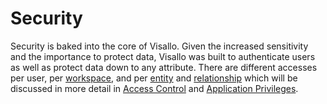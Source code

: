 # Security

Security is baked into the core of Visallo. Given the increased sensitivity and the importance to protect data, Visallo
was built to authenticate users as well as protect data down to any attribute. There are different accesses per
 user, per [workspace](workspaces.md), and per [entity](entities.md) and [relationship](edges.md) which will be
 discussed in more detail in [Access Control](data-access-control.md) and [Application Privileges](application-privileges.md).

